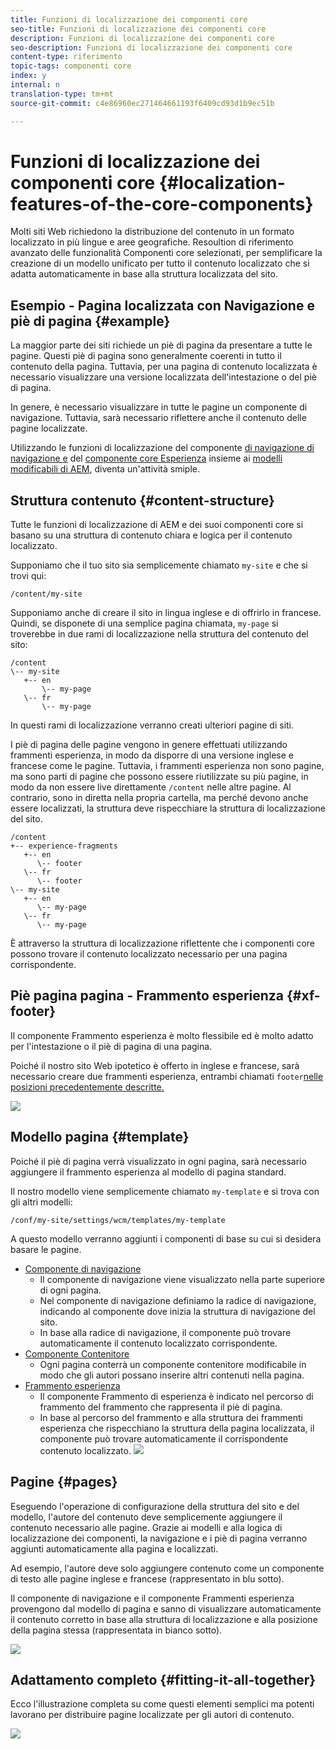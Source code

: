```yaml
---
title: Funzioni di localizzazione dei componenti core
seo-title: Funzioni di localizzazione dei componenti core
description: Funzioni di localizzazione dei componenti core
seo-description: Funzioni di localizzazione dei componenti core
content-type: riferimento
topic-tags: componenti core
index: y
internal: n
translation-type: tm+mt
source-git-commit: c4e86960ec271464661193f6409cd93d1b9ec51b

---
```



# Funzioni di localizzazione dei componenti core {#localization-features-of-the-core-components}

Molti siti Web richiedono la distribuzione del contenuto in un formato localizzato in più lingue e aree geografiche. Resoultion di riferimento avanzato delle funzionalità Componenti core selezionati, per semplificare la creazione di un modello unificato per tutto il contenuto localizzato che si adatta automaticamente in base alla struttura localizzata del sito.

## Esempio - Pagina localizzata con Navigazione e piè di pagina {#example}

La maggior parte dei siti richiede un piè di pagina da presentare a tutte le pagine. Questi piè di pagina sono generalmente coerenti in tutto il contenuto della pagina. Tuttavia, per una pagina di contenuto localizzata è necessario visualizzare una versione localizzata dell'intestazione o del piè di pagina.

In genere, è necessario visualizzare in tutte le pagine un componente di navigazione. Tuttavia, sarà necessario riflettere anche il contenuto delle pagine localizzate.

Utilizzando le funzioni di localizzazione del componente [di navigazione di navigazione e](navigation.md) del [componente core Esperienza](experience-fragment.md) insieme ai [modelli modificabili di AEM](https://docs.adobe.com/content/help/en/experience-manager-64/authoring/siteandpage/templates.html), diventa un'attività smiple.

## Struttura contenuto {#content-structure}

Tutte le funzioni di localizzazione di AEM e dei suoi componenti core si basano su una struttura di contenuto chiara e logica per il contenuto localizzato.

Supponiamo che il tuo sito sia semplicemente chiamato `my-site` e che si trovi qui:

```
/content/my-site
```

Supponiamo anche di creare il sito in lingua inglese e di offrirlo in francese. Quindi, se disponete di una semplice pagina chiamata, `my-page` si troverebbe in due rami di localizzazione nella struttura del contenuto del sito:

```
/content
\-- my-site
   +-- en
       \-- my-page
   \-- fr
       \-- my-page
```

In questi rami di localizzazione verranno creati ulteriori pagine di siti.

I piè di pagina delle pagine vengono in genere effettuati utilizzando frammenti esperienza, in modo da disporre di una versione inglese e francese come le pagine. Tuttavia, i frammenti esperienza non sono pagine, ma sono parti di pagine che possono essere riutilizzate su più pagine, in modo da non essere live direttamente `/content` nelle altre pagine. Al contrario, sono in diretta nella propria cartella, ma perché devono anche essere localizzati, la struttura deve rispecchiare la struttura di localizzazione del sito.

```
/content
+-- experience-fragments
   +-- en
      \-- footer
   \-- fr
      \-- footer
\-- my-site
   +-- en
      \-- my-page
   \-- fr
      \-- my-page
```

È attraverso la struttura di localizzazione riflettente che i componenti core possono trovare il contenuto localizzato necessario per una pagina corrispondente.

## Piè pagina pagina - Frammento esperienza {#xf-footer}

Il componente Frammento esperienza è molto flessibile ed è molto adatto per l'intestazione o il piè di pagina di una pagina.

Poiché il nostro sito Web ipotetico è offerto in inglese e francese, sarà necessario creare due frammenti esperienza, entrambi chiamati `footer`[nelle posizioni precedentemente descritte.](#content-structure)

![](assets/screen-shot-2019-09-09-11.08.28.png)

## Modello pagina {#template}

Poiché il piè di pagina verrà visualizzato in ogni pagina, sarà necessario aggiungere il frammento esperienza al modello di pagina standard.

Il nostro modello viene semplicemente chiamato `my-template` e si trova con gli altri modelli:

```
/conf/my-site/settings/wcm/templates/my-template
```

A questo modello verranno aggiunti i componenti di base su cui si desidera basare le pagine.

* [Componente di navigazione](navigation.md)
   * Il componente di navigazione viene visualizzato nella parte superiore di ogni pagina.
   * Nel componente di navigazione definiamo la radice di navigazione, indicando al componente dove inizia la struttura di navigazione del sito.
   * In base alla radice di navigazione, il componente può trovare automaticamente il contenuto localizzato corrispondente.
* [Componente Contenitore](container.md)
   * Ogni pagina conterrà un componente contenitore modificabile in modo che gli autori possano inserire altri contenuti nella pagina.
* [Frammento esperienza](experience-fragment.md)
   * Il componente Frammento di esperienza è indicato nel percorso di frammento del frammento che rappresenta il piè di pagina.
   * In base al percorso del frammento e alla struttura dei frammenti esperienza che rispecchiano la struttura della pagina localizzata, il componente può trovare automaticamente il corrispondente contenuto localizzato.
   ![](assets/screen-shot-2019-09-09-11.20.10.png)

## Pagine {#pages}

Eseguendo l'operazione di configurazione della struttura del sito e del modello, l'autore del contenuto deve semplicemente aggiungere il contenuto necessario alle pagine. Grazie ai modelli e alla logica di localizzazione dei componenti, la navigazione e i piè di pagina verranno aggiunti automaticamente alla pagina e localizzati.

Ad esempio, l'autore deve solo aggiungere contenuto come un componente di testo alle pagine inglese e francese (rappresentato in blu sotto).

Il componente di navigazione e il componente Frammenti esperienza provengono dal modello di pagina e sanno di visualizzare automaticamente il contenuto corretto in base alla struttura di localizzazione e alla posizione della pagina stessa (rappresentata in bianco sotto).

![](assets/screen-shot-2019-09-09-11.22.14.png)

## Adattamento completo {#fitting-it-all-together}

Ecco l'illustrazione completa su come questi elementi semplici ma potenti lavorano per distribuire pagine localizzate per gli autori di contenuto.

![](assets/screen-shot-2019-09-09-11.27.58.png)
